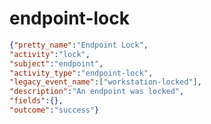 endpoint-lock
=============

```JSON
{"pretty_name":"Endpoint Lock",
"activity":"lock",
"subject":"endpoint",
"activity_type":"endpoint-lock",
"legacy_event_name":["workstation-locked"],
"description":"An endpoint was locked",
"fields":{},
"outcome":"success"}
```